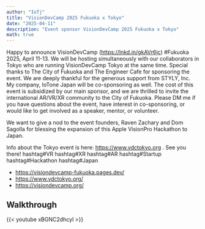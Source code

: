 ```yaml
---
author: "IoTj"
title: "VisionDevCamp 2025 Fukuoka x Tokyo"
date: "2025-04-11"
description: "Event sponsor VisionDevCamp 2025 Fukuoka x Tokyo"
math: true
---
```


Happy to announce VisionDevCamp (https://lnkd.in/gkAVr6jc) #Fukuoka 2025, April 11-13. We will be hosting simultaneously with our collaborators in Tokyo who are running VisionDevCamp Tokyo at the same time. Special thanks to The City of Fukuoka and The Engineer Cafe for sponsoring the event. We are deeply thankful for the generous support from STYLY, Inc. My company, IoTone Japan will be co-sponsoring as well. The cost of this event is subsidized by our main sponsor, and we are thrilled to invite the international AR/VR/XR community to the City of Fukuoka. Please DM me if you have questions about the event, have interest in co-sponsoring, or would like to get involved as a speaker, mentor, or volunteer. 

We want to give a nod to the event founders, Raven Zachary and Dom Sagolla for blessing the expansion of this Apple VisionPro Hackathon to Japan.

Info about the Tokyo event is here: https://www.vdctokyo.org . See you there! hashtag#VR hashtag#XR hashtag#AR hashtag#Startup hashtag#Hackathon hashtag#Japan


- https://visiondevcamp-fukuoka.pages.dev/
- https://www.vdctokyo.org/
- https://visiondevcamp.org/

## Walkthrough

{{< youtube xBGNC2dhcyI >}}

